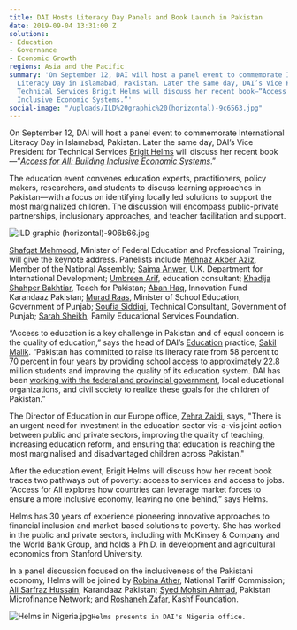 ```yaml
---
title: DAI Hosts Literacy Day Panels and Book Launch in Pakistan
date: 2019-09-04 13:31:00 Z
solutions:
- Education
- Governance
- Economic Growth
regions: Asia and the Pacific
summary: 'On September 12, DAI will host a panel event to commemorate International
  Literacy Day in Islamabad, Pakistan. Later the same day, DAI’s Vice President for
  Technical Services Brigit Helms will discuss her recent book—“Access for All: Building
  Inclusive Economic Systems.”'
social-image: "/uploads/ILD%20graphic%20(horizontal)-9c6563.jpg"
---
```


On September 12, DAI will host a panel event to commemorate International Literacy Day in Islamabad, Pakistan. Later the same day, DAI’s Vice President for Technical Services [Brigit Helms](https://www.dai.com/who-we-are/our-team/brigit-helms) will discuss her recent book—“[*Access for All: Building Inclusive Economic Systems*](https://www.dai.com/news/access-for-all-dais-brigit-helms-launches-her-new-book-on-economic-inclusion).”

The education event convenes education experts, practitioners, policy makers, researchers, and students to discuss learning approaches in Pakistan—with a focus on identifying locally led solutions to support the most marginalized children. The discussion will encompass public-private partnerships, inclusionary approaches, and teacher facilitation and support. 

![ILD graphic (horizontal)-906b66.jpg](/uploads/ILD%20graphic%20(horizontal)-906b66.jpg)

[Shafqat Mehmood](https://en.wikipedia.org/wiki/Shafqat_Mahmood), Minister of Federal Education and Professional Training, will give the keynote address. Panelists include [Mehnaz Akber Aziz](https://en.wikipedia.org/wiki/Mehnaz_Aziz), Member of the National Assembly; [Saima Anwer](https://www.linkedin.com/in/saima-anwer-462b278/?originalSubdomain=pk), U.K. Department for International Development; [Umbreen Arif](https://www.linkedin.com/in/umbreen-arif-519b1315/), education consultant; [Khadija Shahper Bakhtiar](https://www.linkedin.com/in/khadija-shahper-bakhtiar-045b60122/), Teach for Pakistan; [Aban Haq](https://www.linkedin.com/in/aban-haq-ab992a156/), Innovation Fund Karandaaz Pakistan; [Murad Raas](https://en.wikipedia.org/wiki/Murad_Raas), Minister of School Education, Government of
Punjab; [Soufia Siddiqi](https://www.linkedin.com/in/soufia-a-siddiqi-08677756/?originalSubdomain=pk), Technical Consultant, Government of Punjab; [Sarah Sheikh](https://www.linkedin.com/in/sarah-shaikh-30972832/?originalSubdomain=pk), Family Educational Services Foundation.

“Access to education is a key challenge in Pakistan and of equal concern is the quality of education,” says the head of DAI’s [Education](https://www.dai.com/our-work/solutions/education) practice, [Sakil Malik](https://www.dai.com/who-we-are/our-team/sakil-malik). “Pakistan has committed to raise its literacy rate from 58 percent to 70 percent in four years by providing school access to approximately 22.8 million students and improving the quality of its education system. DAI has been [working with the federal and provincial government](https://www.dai.com/our-work/projects/pakistan-transforming-education-pakistan-tep), local educational organizations, and civil society to realize these goals for the children of Pakistan.”

The Director of Education in our Europe office, [Zehra Zaidi](https://www.dai.com/who-we-are/our-team/zehra-zaidi), says, "There is an urgent need for investment in the education sector vis-a-vis joint action between public and private sectors, improving the quality of teaching, increasing education reform, and ensuring that education is reaching the most marginalised and disadvantaged children across Pakistan."

After the education event, Brigit Helms will discuss how her recent book traces two pathways out of poverty: access to services and access to jobs. “Access for All explores how countries can leverage market forces to ensure a more inclusive economy, leaving no one behind,” says Helms. 

Helms has 30 years of experience pioneering innovative approaches to financial inclusion and market-based solutions to poverty. She has worked in the public and private sectors, including with McKinsey & Company and the World Bank Group, and holds a Ph.D. in development and agricultural economics from Stanford University.

In a panel discussion focused on the inclusiveness of the Pakistani economy, Helms will be joined by [Robina Ather](https://ntc.gov.pk/), National Tariff Commission; [Ali Sarfraz Hussain](https://www.linkedin.com/in/ali-sarfraz-hussain-a77b5/), Karandaaz Pakistan; [Syed Mohsin Ahmad](https://blogs.worldbank.org/team/syed-mohsin-ahmed), Pakistan Microfinance Network; and [Roshaneh Zafar](https://en.wikipedia.org/wiki/Roshaneh_Zafar), Kashf Foundation. 

![Helms in Nigeria.jpg](/uploads/Helms%20in%20Nigeria.jpg)`Helms presents in DAI's Nigeria office.`